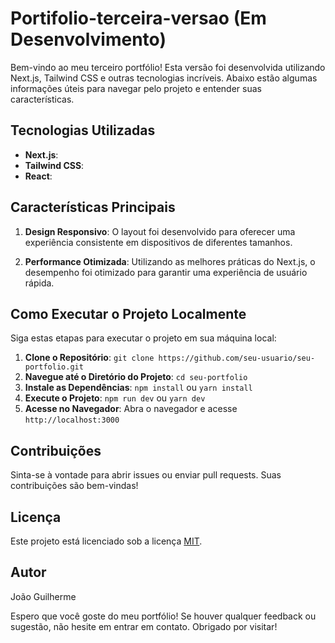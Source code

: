 # Portifolio-terceira-versao (Em Desenvolvimento)

Bem-vindo ao meu terceiro portfólio! Esta versão foi desenvolvida utilizando Next.js, Tailwind CSS e outras tecnologias incríveis. Abaixo estão algumas informações úteis para navegar pelo projeto e entender suas características.

## Tecnologias Utilizadas

- **Next.js**: 
- **Tailwind CSS**: 
- **React**:

## Características Principais

1. **Design Responsivo**: O layout foi desenvolvido para oferecer uma experiência consistente em dispositivos de diferentes tamanhos.

2. **Performance Otimizada**: Utilizando as melhores práticas do Next.js, o desempenho foi otimizado para garantir uma experiência de usuário rápida.

## Como Executar o Projeto Localmente

Siga estas etapas para executar o projeto em sua máquina local:

1. **Clone o Repositório**: `git clone https://github.com/seu-usuario/seu-portfolio.git`
2. **Navegue até o Diretório do Projeto**: `cd seu-portfolio`
3. **Instale as Dependências**: `npm install` ou `yarn install`
4. **Execute o Projeto**: `npm run dev` ou `yarn dev`
5. **Acesse no Navegador**: Abra o navegador e acesse `http://localhost:3000`

## Contribuições

Sinta-se à vontade para abrir issues ou enviar pull requests. Suas contribuições são bem-vindas!

## Licença

Este projeto está licenciado sob a licença [MIT](https://opensource.org/licenses/MIT).

## Autor

João Guilherme

Espero que você goste do meu portfólio! Se houver qualquer feedback ou sugestão, não hesite em entrar em contato. Obrigado por visitar!
